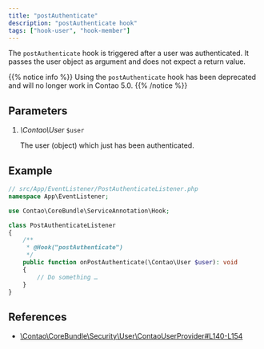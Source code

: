 ```yaml
---
title: "postAuthenticate"
description: "postAuthenticate hook"
tags: ["hook-user", "hook-member"]
---
```



The `postAuthenticate` hook is triggered after a user was authenticated. It 
passes the user object as argument and does not expect a return value.


{{% notice info %}}
Using the `postAuthenticate` hook has been deprecated and will no longer work in Contao 5.0.
{{% /notice %}}


## Parameters

1. *\Contao\User* `$user`

    The user (object) which just has been authenticated.


## Example

```php
// src/App/EventListener/PostAuthenticateListener.php
namespace App\EventListener;

use Contao\CoreBundle\ServiceAnnotation\Hook;

class PostAuthenticateListener
{
    /**
     * @Hook("postAuthenticate")
     */
    public function onPostAuthenticate(\Contao\User $user): void
    {
        // Do something …
    }
}
```

## References

* [\Contao\CoreBundle\Security\User\ContaoUserProvider#L140-L154](https://github.com/contao/contao/blob/4.7.6/core-bundle/src/Security/User/ContaoUserProvider#L140-L154)
